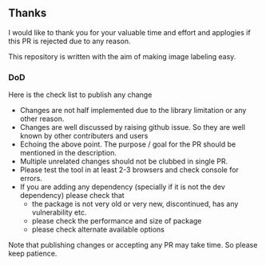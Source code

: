 ## Thanks
I would like to thank you for your valuable time and effort and applogies if this PR is rejected due to any reason.

This repository is written with the aim of making image labeling easy.

### DoD
Here is the check list to publish any change

* Changes are not half implemented due to the library limitation or any other reason.
* Changes are well discussed by raising github issue. So they are well known by other contributers and users
* Echoing the above point. The purpose / goal for the PR should be mentioned in the description.
* Multiple unrelated changes should not be clubbed in single PR.
* Please test the tool in at least 2-3 browsers and check console for errors.
* If you are adding any dependency (specially if it is not the dev dependency) please check that 
  * the package is not very old or very new, discontinued, has any vulnerability etc.
  * please check the performance and size of package
  * please check alternate available options

Note that publishing changes or accepting any PR may take time. So please keep patience.
